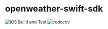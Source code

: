 # openweather-swift-sdk

[![iOS Build and Test](https://github.com/friendlycashew/openweather-swift-sdk/actions/workflows/pr_workflow.yml/badge.svg)](https://github.com/friendlycashew/openweather-swift-sdk/actions/workflows/pr_workflow.yml)
[![codecov](https://codecov.io/gh/friendlycashew/openweather-swift-sdk/branch/main/graph/badge.svg?token=BIWNGA6EGE)](https://codecov.io/gh/friendlycashew/openweather-swift-sdk)
